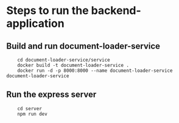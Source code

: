 # Steps to run the backend-application

## Build and run document-loader-service

        cd document-loader-service/service
        docker build -t document-loader-service .
        docker run -d -p 8000:8000 --name document-loader-service document-loader-service

## Run the express server

        cd server
        npm run dev
